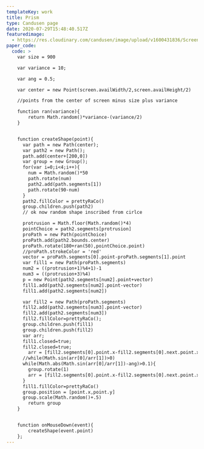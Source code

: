```yaml
---
templateKey: work
title: Prism
type: Candusen page
date: 2020-07-29T15:48:40.517Z
featuredimage:
  - https://res.cloudinary.com/candusen/image/upload/v1600431836/Screen_Shot_2020-09-17_at_6.52.42_PM_s5bvx6.png
paper_code:
  code: >
    var size = 900

    var variance = 10;

    var ang = 0.5;

    var center = new Point(screen.availWidth/2,screen.availHeight/2)

    //points from the center of screen minus size plus variance

    function ran(variance){
    	return Math.random()*variance-(variance/2)
    }


    function createShape(point){
      var path = new Path(center);
      var path2 = new Path();
      path.add(center+[200,0])
      var group = new Group();
      for(var i=0;i<4;i++){
      	num = Math.random()*50
      	path.rotate(num)
      	path2.add(path.segments[1])
      	path.rotate(90-num)
      }
      path2.fillColor = prettyRaCo()
      group.children.push(path2)
      // ok now random shape inscribed from cirlce

      protrusion = Math.floor(Math.random()*4)
      pointChoice = path2.segments[protrusion]
      proPath = new Path(pointChoice)
      proPath.add(path2.bounds.center)
      proPath.rotate(180+ran(50),pointChoice.point)
      //proPath.strokeColor = 'red'
      vector = proPath.segments[0].point-proPath.segments[1].point
      var fill1 = new Path(proPath.segments)
      num2 = ((protrusion+1)%4+1)-1
      num3 = ((protrusion+3)%4)
      p = new Point(path2.segments[num2].point+vector)
      fill1.add(path2.segments[num2].point-vector)
      fill1.add(path2.segments[num2])

      var fill2 = new Path(proPath.segments)
      fill2.add(path2.segments[num3].point-vector)
      fill2.add(path2.segments[num3])
      fill2.fillColor=prettyRaCo();
      group.children.push(fill1)
      group.children.push(fill2)
      var arr;
      fill1.closed=true;
      fill2.closed=true;
      	arr = [fill2.segments[0].point.x-fill2.segments[0].next.point.x,fill2.segments[0].point.y-fill2.segments[0].next.point.y]
      //while(Math.sin(arr[0]/arr[1])>0)
      while(Math.abs(Math.sin(arr[0]/arr[1])-ang)>0.1){
      	group.rotate(1)
      	arr = [fill2.segments[0].point.x-fill2.segments[0].next.point.x,fill2.segments[0].point.y-fill2.segments[0].next.point.y]
      }
      fill1.fillColor=prettyRaCo()
      group.position = [point.x,point.y]
      group.scale(Math.random()+.5)
    	return group
    }


    function onMouseDown(event){
    	createShape(event.point)
    };
---
```

